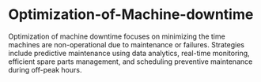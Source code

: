 # Optimization-of-Machine-downtime
 Optimization of machine downtime focuses on minimizing the time machines are non-operational due to maintenance or failures. Strategies include predictive maintenance using data analytics, real-time monitoring, efficient spare parts management, and scheduling preventive maintenance during off-peak hours.
